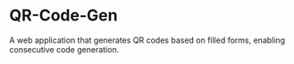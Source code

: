 # QR-Code-Gen
A web application that generates QR codes based on filled forms, enabling consecutive code generation.
